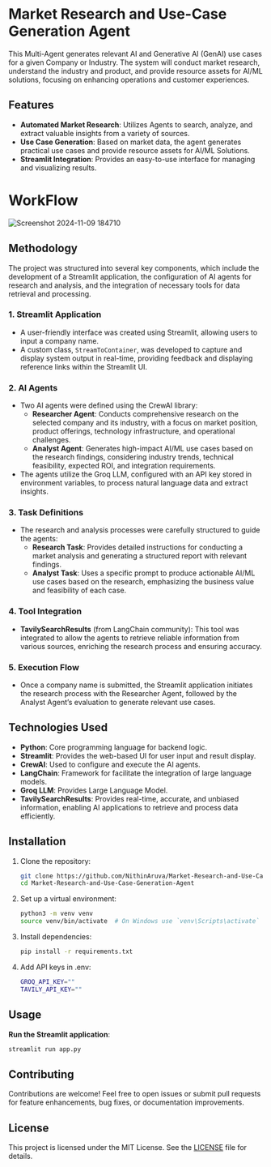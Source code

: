 # Market Research and Use-Case Generation Agent

This Multi-Agent generates relevant AI and Generative AI (GenAI) use cases for a given Company or Industry. The system will conduct market research, understand the industry and product, and provide resource assets for AI/ML solutions, focusing on enhancing operations and customer experiences.

## Features

- **Automated Market Research**: Utilizes Agents to search, analyze, and extract valuable insights from a variety of sources.
- **Use Case Generation**: Based on market data, the agent generates practical use cases and provide resource assets for AI/ML Solutions.
- **Streamlit Integration**: Provides an easy-to-use interface for managing and visualizing results.

# WorkFlow
![Screenshot 2024-11-09 184710](https://github.com/user-attachments/assets/b2f34475-e6ee-4309-8928-dbf822944a84)

## Methodology

The project was structured into several key components, which include the development of a Streamlit application, the configuration of AI agents for research and analysis, and the integration of necessary tools for data retrieval and processing.

### 1. Streamlit Application
- A user-friendly interface was created using Streamlit, allowing users to input a company name.
- A custom class, `StreamToContainer`, was developed to capture and display system output in real-time, providing feedback and displaying reference links within the Streamlit UI.

### 2. AI Agents
- Two AI agents were defined using the CrewAI library:
  - **Researcher Agent**: Conducts comprehensive research on the selected company and its industry, with a focus on market position, product offerings, technology infrastructure, and operational challenges.
  - **Analyst Agent**: Generates high-impact AI/ML use cases based on the research findings, considering industry trends, technical feasibility, expected ROI, and integration requirements.
- The agents utilize the Groq LLM, configured with an API key stored in environment variables, to process natural language data and extract insights.

### 3. Task Definitions
- The research and analysis processes were carefully structured to guide the agents:
  - **Research Task**: Provides detailed instructions for conducting a market analysis and generating a structured report with relevant findings.
  - **Analyst Task**: Uses a specific prompt to produce actionable AI/ML use cases based on the research, emphasizing the business value and feasibility of each case.

### 4. Tool Integration
- **TavilySearchResults** (from LangChain community): This tool was integrated to allow the agents to retrieve reliable information from various sources, enriching the research process and ensuring accuracy.

### 5. Execution Flow
- Once a company name is submitted, the Streamlit application initiates the research process with the Researcher Agent, followed by the Analyst Agent’s evaluation to generate relevant use cases.


## Technologies Used

- **Python**: Core programming language for backend logic.
- **Streamlit**: Provides the web-based UI for user input and result display.
- **CrewAI**: Used to configure and execute the AI agents.
- **LangChain**: Framework for facilitate the integration of large language models.
- **Groq LLM**:  Provides Large Language Model.
- **TavilySearchResults**: Provides real-time, accurate, and unbiased information, enabling AI applications to retrieve and process data efficiently.


## Installation

1. Clone the repository:
   ```bash
   git clone https://github.com/NithinAruva/Market-Research-and-Use-Case-Generation-Agent.git
   cd Market-Research-and-Use-Case-Generation-Agent
   ```

2. Set up a virtual environment:
   ```bash
   python3 -m venv venv
   source venv/bin/activate  # On Windows use `venv\Scripts\activate`
   ```

3. Install dependencies:
   ```bash
   pip install -r requirements.txt
   ```

4. Add API keys in .env:
   ```bash
   GROQ_API_KEY=""
   TAVILY_API_KEY=""
   ```

## Usage

**Run the Streamlit application**:
   ```bash
   streamlit run app.py
   ```

## Contributing

Contributions are welcome! Feel free to open issues or submit pull requests for feature enhancements, bug fixes, or documentation improvements.

## License

This project is licensed under the MIT License. See the [LICENSE](LICENSE) file for details.
